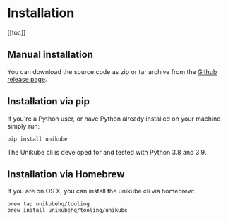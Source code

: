 # Installation

[[toc]]

## Manual installation

You can download the source code as zip or tar archive from the
[Github release page](https://github.com/unikubehq/cli/releases).


## Installation via pip

If you're a Python user, or have Python already installed on your machine simply
run:

```shell
pip install unikube
```

The Unikube cli is developed for and tested with Python 3.8 and 3.9.

## Installation via Homebrew

If you are on OS X, you can install the unikube cli via homebrew:

```shell
brew tap unikubehq/tooling
brew install unikubehq/tooling/unikube
```
